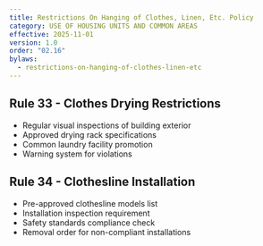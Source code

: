 ```yaml
---
title: Restrictions On Hanging of Clothes, Linen, Etc. Policy
category: USE OF HOUSING UNITS AND COMMON AREAS
effective: 2025-11-01
version: 1.0
order: "02.16"
bylaws:
  - restrictions-on-hanging-of-clothes-linen-etc
---
```


## Rule 33 - Clothes Drying Restrictions

- Regular visual inspections of building exterior
- Approved drying rack specifications
- Common laundry facility promotion
- Warning system for violations

## Rule 34 - Clothesline Installation

- Pre-approved clothesline models list
- Installation inspection requirement
- Safety standards compliance check
- Removal order for non-compliant installations
